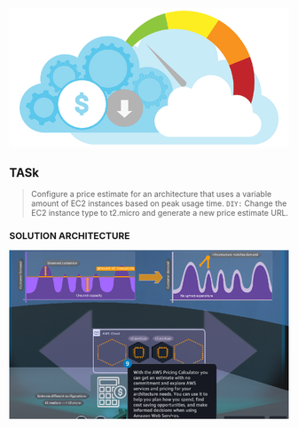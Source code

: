 #

![cost_economics](https://github.com/tuyojr/aws_cloud_quest/blob/main/images/cost_economics.gif)

## TASk

> Configure a price estimate for an architecture that uses a variable amount of EC2 instances based on peak usage time.
> `DIY:` Change the EC2 instance type to t2.micro and generate a new price estimate URL.

### SOLUTION ARCHITECTURE

![solutions_architecture](https://github.com/tuyojr/aws_cloud_quest/blob/main/images/cloud_economics.png)
